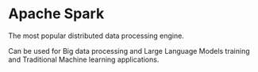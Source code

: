 # Apache Spark

The most popular distributed data processing engine.

Can be used for Big data processing and Large Language Models training and Traditional Machine learning applications.
